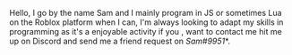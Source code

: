 Hello,
I go by the name Sam and I mainly program in JS or sometimes Lua on the Roblox platform when I can,
I'm always looking to adapt my skills in programming as it's a enjoyable activity if you ,
want to contact me hit me up on Discord and send me a friend request on **Sam*#9951**.

<!---
SamDoesDev/SamDoesDev is a ✨ special ✨ repository because its `README.md` (this file) appears on your GitHub profile.
You can click the Preview link to take a look at your changes.
--->
